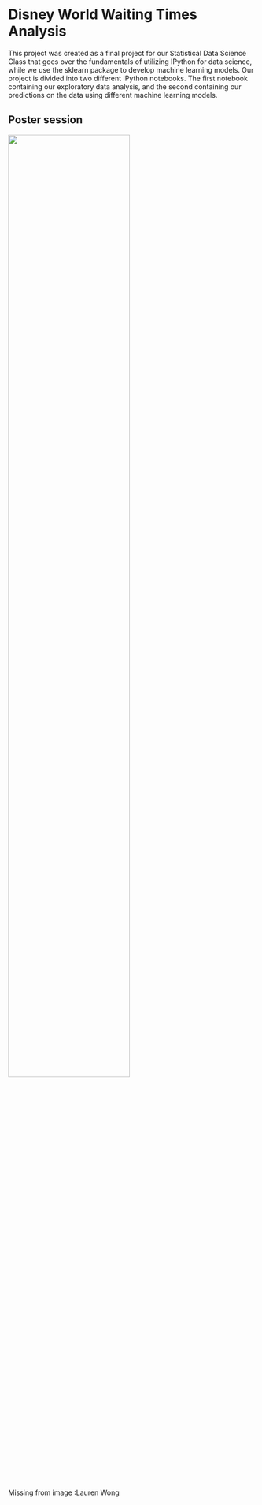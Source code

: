 # Disney World Waiting Times Analysis
This project was created as a final project for our Statistical Data Science Class that goes over the fundamentals of utilizing IPython for data science, while we use the sklearn package to develop machine learning models. Our project is divided into two different IPython notebooks. The first notebook containing our exploratory data analysis, and the second containing our predictions on the data using different machine learning models.


## Poster session
<img src="https://i.imgur.com/900umc2.jpg" width="70%" height="70%">


Missing from image :Lauren Wong










